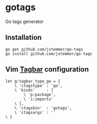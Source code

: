 gotags
======

Go tags generator

Installation
------------
	go get github.com/jstemmer/go-tags
	go install github.com/jstemmer/go-tags

Vim [Tagbar](http://majutsushi.github.com/tagbar/) configuration
------------------------
	let g:tagbar_type_go = {
		\ 'ctagstype' : 'go',
		\ 'kinds'     : [
			\ 'p:package',
			\ 'i:imports'
		\ ],
		\ 'ctagsbin'  : 'gotags',
		\ 'ctagsargs' : ''
	\ }
